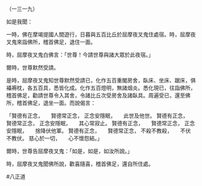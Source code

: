 （一三一九）

如是我聞：

一時，佛在摩竭提國人間遊行，日暮與五百比丘於屈摩夜叉鬼住處宿。時，屈摩夜叉鬼來詣佛所，稽首佛足，退住一面。

時，屈摩夜叉鬼白佛言：「世尊！今請世尊與諸大眾於此夜宿。」

爾時，世尊默然受請。

是時，屈摩夜叉鬼知世尊默然受請已，化作五百重閣房舍，臥床、坐床、踞床，俱襵褥枕，各五百具，悉皆化成。化作五百燈明，無諸烟炎。悉化現已，往詣佛所，稽首佛足，勸請世尊令入其舍，令諸比丘次受房舍及諸臥具。周遍受已，還至佛所，稽首佛足，退坐一面。而說偈言：

「賢德有正念，　　賢德常正念，
正念安隱眠，　　此世及他世。
賢德有正念，　　賢德常正念，
正念安隱眠，　　其心常寂止。
賢德有正念，　　賢德常正念，
正念安隱眠，　　捨降伏他軍。
賢德有正念，　　賢德常正念，
不殺不教殺，　　不伏不教伏。
慈心於一切，　　心不懷怨結。」

爾時，世尊告屈摩夜叉鬼：「如是，如是，如汝所說。」

時，屈摩夜叉鬼聞佛所說，歡喜隨喜，稽首佛足，還自所住處。



#八正道

